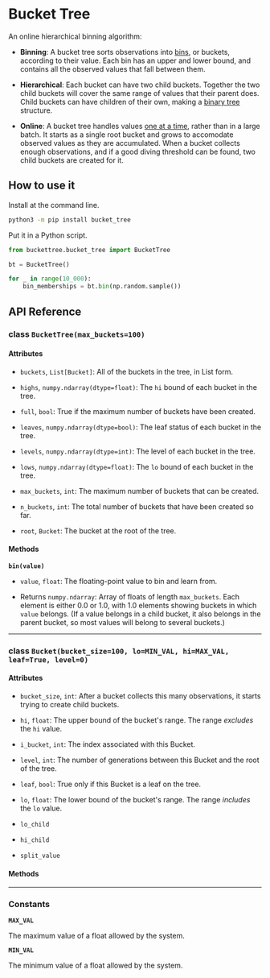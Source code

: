 # Bucket Tree

An online hierarchical binning algorithm:

* **Binning**: A bucket tree sorts observations into
[bins](https://en.wikipedia.org/wiki/Data_binning), or buckets, according to their
value. Each bin has an upper and lower bound, and contains all the observed
values that fall between them.

* **Hierarchical**: Each bucket can have two child buckets. Together the two
child buckets will cover the same range of values that their parent does.
Child buckets can have children of their own, making a
[binary tree](https://en.wikipedia.org/wiki/Binary_tree) structure.

* **Online**: A bucket tree handles values
[one at a time](https://en.wikipedia.org/wiki/Online_algorithm),
rather than in a large
batch. It starts as a single root bucket and grows to accomodate observed
values as they are accumulated. When a bucket collects enough observations,
and if a good diving threshold can be found, two child buckets are created for it.

## How to use it

Install at the command line.

```bash
python3 -m pip install bucket_tree
```

Put it in a Python script.

```python
from buckettree.bucket_tree import BucketTree

bt = BucketTree()

for _ in range(10_000):
    bin_memberships = bt.bin(np.random.sample())
```

## API Reference

### class `BucketTree(max_buckets=100)`

#### Attributes

- `buckets`, `List[Bucket]`: All of the buckets in the tree, in List form.

- `highs`, `numpy.ndarray(dtype=float)`: The `hi` bound of each bucket in the tree.

- `full`, `bool`: True if the maximum number of buckets have been created.

- `leaves`, `numpy.ndarray(dtype=bool)`: The leaf status of each bucket in the tree.

- `levels`, `numpy.ndarray(dtype=int)`:  The level of each bucket in the tree.

- `lows`, `numpy.ndarray(dtype=float)`: The `lo` bound of each bucket in the tree.

- `max_buckets`, `int`: The maximum number of buckets that can be created.

- `n_buckets`, `int`: The total number of buckets that have been created so far.

- `root`, `Bucket`: The bucket at the root of the tree.

#### Methods

**`bin(value)`**

- `value`, `float`: The floating-point value to bin and learn from.

- Returns `numpy.ndarray`: Array of floats of length `max_buckets`.
Each element is either 0.0 or 1.0, with 1.0 elements showing buckets in which
`value` belongs. (If a value belongs in a child bucket, it also belongs in the
parent bucket, so most values will belong to several buckets.)

---

### class `Bucket(bucket_size=100, lo=MIN_VAL, hi=MAX_VAL, leaf=True, level=0)`

#### Attributes

- `bucket_size`, `int`: After a bucket collects this many observations, it starts
trying to create child buckets.

- `hi`, `float`: The upper bound of the bucket's range.
The range *excludes* the `hi` value. 

- `i_bucket`, `int`: The index associated with this Bucket.

- `level`, `int`: The number of generations between this Bucket and
the root of the tree.

- `leaf`, `bool`: True only if this Bucket is a leaf on the tree.

- `lo`, `float`: The lower bound of the bucket's range.
The range *includes* the `lo` value. 

- `lo_child`

- `hi_child`

- `split_value`

#### Methods

---

### Constants

**`MAX_VAL`**

The maximum value of a float allowed by the system.

**`MIN_VAL`**

The minimum value of a float allowed by the system.
